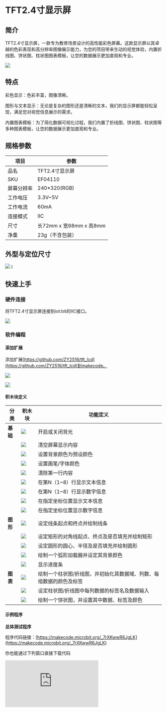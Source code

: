 ﻿# TFT2.4寸显示屏

## 简介

TFT2.4寸显示屏，一款专为教育场景设计的高性能彩色屏幕。这款显示屏以其卓越的色彩表现和高分辨率图像展示能力，为您的项目带来生动的视觉体验，内置折线图、饼状图、柱状图图表模板，让您的数据展示更加直观和专业。

![](https://wiki-media-ef.oss-cn-hongkong.aliyuncs.com/docs/microbit/sensor/octopus-sensors/sensor/images/04110_01.png)

## 特点

彩色显示：色彩丰富，图像清晰。

图形与文本显示：无论是复杂的图形还是清晰的文本，我们的显示屏都能轻松呈现，满足您对视觉信息展示的需求。

内置图表模板：为了简化数据可视化过程，我们内置了折线图、饼状图、柱状图等多种图表模板，让您的数据展示更加直观和专业。

## 规格参数

| 项目 | 参数 |
| --- | --- |
|品名|TFT2.4寸显示屏|
|SKU|EF04110|
|屏幕分辨率|240*320(RGB)|
|工作电压|3.3V~5V|
|工作电流|60mA|
|连接模式|IIC|
|尺寸|长72mm x 宽68mm x 高8mm|
|净重|23g（不含包装）|

## 外型与定位尺寸


![](https://wiki-media-ef.oss-cn-hongkong.aliyuncs.com/docs/microbit/sensor/octopus-sensors/sensor/images/04110_02.png)
l
## 快速上手

### 硬件连接

将TFT2.4寸显示屏连接到iot:bit的IIC接口。

![](https://wiki-media-ef.oss-cn-hongkong.aliyuncs.com/docs/microbit/sensor/octopus-sensors/sensor/images/04110_03.png)

### 软件编程

#### 添加扩展

添加扩展[https://github.com/ZY2516/tft_lcd](https://github.com/ZY2516/tft_lcd)到makecode。

![](https://wiki-media-ef.oss-cn-hongkong.aliyuncs.com/docs/microbit/sensor/octopus-sensors/sensor/images/04110_04.png)

![](https://wiki-media-ef.oss-cn-hongkong.aliyuncs.com/docs/microbit/sensor/octopus-sensors/sensor/images/04110_05.png)

#### 积木块定义

| 分类 | 积木块 | 功能定义 |
| ------- | --- | --- |
| **基础** | ![](https://wiki-media-ef.oss-cn-hongkong.aliyuncs.com/docs/microbit/sensor/octopus-sensors/sensor/images/04110_block_01.png) | 开启或关闭背光 |
|  | ![](https://wiki-media-ef.oss-cn-hongkong.aliyuncs.com/docs/microbit/sensor/octopus-sensors/sensor/images/04110_block_02.png) | 清空屏幕显示内容 |
|  | ![](https://wiki-media-ef.oss-cn-hongkong.aliyuncs.com/docs/microbit/sensor/octopus-sensors/sensor/images/04110_block_03.png) | 设置背景颜色为预设颜色 |
|  | ![](https://wiki-media-ef.oss-cn-hongkong.aliyuncs.com/docs/microbit/sensor/octopus-sensors/sensor/images/04110_block_04.png) | 设置画笔/字体颜色 |
|  | ![](https://wiki-media-ef.oss-cn-hongkong.aliyuncs.com/docs/microbit/sensor/octopus-sensors/sensor/images/04110_block_05.png) | 清除第一行内容 |
|  | ![](https://wiki-media-ef.oss-cn-hongkong.aliyuncs.com/docs/microbit/sensor/octopus-sensors/sensor/images/04110_block_06.png) | 在第N（1~8）行显示文本信息 |
|  | ![](https://wiki-media-ef.oss-cn-hongkong.aliyuncs.com/docs/microbit/sensor/octopus-sensors/sensor/images/04110_block_07.png) | 在第N（1~8）行显示数字信息 |
|  | ![](https://wiki-media-ef.oss-cn-hongkong.aliyuncs.com/docs/microbit/sensor/octopus-sensors/sensor/images/04110_block_08.png) | 在指定坐标位置显示文本信息 |
|  | ![](https://wiki-media-ef.oss-cn-hongkong.aliyuncs.com/docs/microbit/sensor/octopus-sensors/sensor/images/04110_block_09.png) | 在指定坐标位置显示数字信息 |
| **图形** | ![](https://wiki-media-ef.oss-cn-hongkong.aliyuncs.com/docs/microbit/sensor/octopus-sensors/sensor/images/04110_block_10.png) | 设定线条起点和终点并绘制线条 |
|  | ![](https://wiki-media-ef.oss-cn-hongkong.aliyuncs.com/docs/microbit/sensor/octopus-sensors/sensor/images/04110_block_11.png) | 设定矩形的对角线起点、终点及是否填充并绘制矩形 |
|  | ![](https://wiki-media-ef.oss-cn-hongkong.aliyuncs.com/docs/microbit/sensor/octopus-sensors/sensor/images/04110_block_12.png) | 设定圆形的圆心、半径及是否填充并绘制圆形 |
|  | ![](https://wiki-media-ef.oss-cn-hongkong.aliyuncs.com/docs/microbit/sensor/octopus-sensors/sensor/images/04110_block_13.png) | 绘制一个弧形加载器并设定其背景颜色 |
|  | ![](https://wiki-media-ef.oss-cn-hongkong.aliyuncs.com/docs/microbit/sensor/octopus-sensors/sensor/images/04110_block_14.png) | 显示进度条 |
| **图表** | ![](https://wiki-media-ef.oss-cn-hongkong.aliyuncs.com/docs/microbit/sensor/octopus-sensors/sensor/images/04110_block_15.png) | 绘制一个柱状图/折线图，并初始化其数据域、列数、每组数据的颜色及标签 |
|  | ![](https://wiki-media-ef.oss-cn-hongkong.aliyuncs.com/docs/microbit/sensor/octopus-sensors/sensor/images/04110_block_16.png) | 设定柱状图/折线图中每列数据的标签名及数据输入 |
|  | ![](https://wiki-media-ef.oss-cn-hongkong.aliyuncs.com/docs/microbit/sensor/octopus-sensors/sensor/images/04110_block_17.png) | 绘制一个饼状图，并设置其中数据、标签及颜色 |

#### 示例程序



**总体测试程序**

程序代码链接：[https://makecode.microbit.org/_7rXKwwR6JgLK](https://makecode.microbit.org/_7rXKwwR6JgLK)

你也能通过下列窗口直接下载代码
<div
    style={{
        position: 'relative',
        paddingBottom: '60%',
        overflow: 'hidden',
    }}
>
    <iframe
        src="https://makecode.microbit.org/_7rXKwwR6JgLK"
        frameborder="0"
        sandbox="allow-popups allow-forms allow-scripts allow-same-origin"
        style={{
            position: 'absolute',
            width: '100%',
            height: '100%',
        }}
    />
</div>

### 结果

每次按下按键A之后，都会切换显示功能

功能一：线条、矩形、圆形、文字显示

功能二：柱状图显示

功能三：折线图显示

功能四：饼状图显示

功能五：进度条显示

功能六：加载图显示

按下徽标后，随机切换背景颜色及画笔颜色
